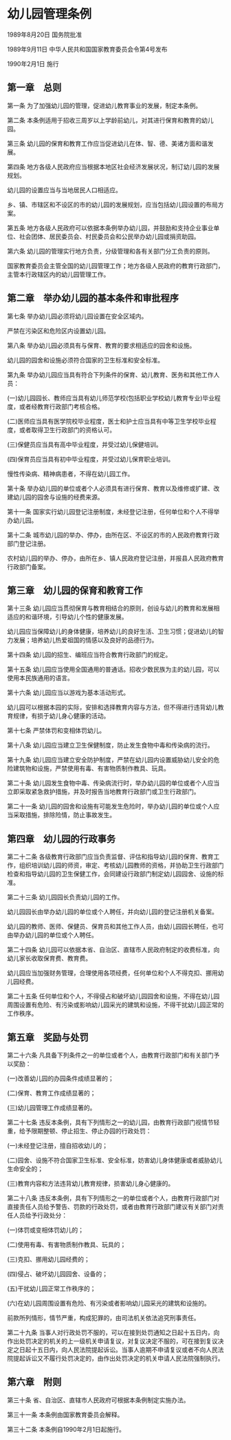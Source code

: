 # 幼儿园管理条例

1989年8月20日 国务院批准

1989年9月11日 中华人民共和国国家教育委员会令第4号发布

1990年2月1日 施行

<!-- INFO END -->

## 第一章　总则

第一条 为了加强幼儿园的管理，促进幼儿教育事业的发展，制定本条例。

第二条 本条例适用于招收三周岁以上学龄前幼儿，对其进行保育和教育的幼儿园。

第三条 幼儿园的保育和教育工作应当促进幼儿在体、智、德、美诸方面和谐发展。

第四条 地方各级人民政府应当根据本地区社会经济发展状况，制订幼儿园的发展规划。

幼儿园的设置应当与当地居民人口相适应。

乡、镇、市辖区和不设区的市的幼儿园的发展规划，应当包括幼儿园设置的布局方案。

第五条 地方各级人民政府可以依据本条例举办幼儿园，并鼓励和支持企业事业单位、社会团体、居民委员会、村民委员会和公民举办幼儿园或捐资助园。

第六条 幼儿园的管理实行地方负责，分级管理和各有关部门分工负责的原则。

国家教育委员会主管全国的幼儿园管理工作；地方各级人民政府的教育行政部门，主管本行政辖区内的幼儿园管理工作。

## 第二章　举办幼儿园的基本条件和审批程序

第七条 举办幼儿园必须将幼儿园设置在安全区域内。

严禁在污染区和危险区内设置幼儿园。

第八条 举办幼儿园必须具有与保育、教育的要求相适应的园舍和设施。

幼儿园的园舍和设施必须符合国家的卫生标准和安全标准。

第九条 举办幼儿园应当具有符合下列条件的保育、幼儿教育、医务和其他工作人员：

(一)幼儿园园长、教师应当具有幼儿师范学校(包括职业学校幼儿教育专业)毕业程度，或者经教育行政部门考核合格。

(二)医师应当具有医学院校毕业程度，医士和护士应当具有中等卫生学校毕业程度，或者取得卫生行政部门的资格认可。

(三)保健员应当具有高中毕业程度，并受过幼儿保健培训。

(四)保育员应当具有初中毕业程度，并受过幼儿保育职业培训。

慢性传染病、精神病患者，不得在幼儿园工作。

第十条 举办幼儿园的单位或者个人必须具有进行保育、教育以及维修或扩建、改建幼儿园的园舍与设施的经费来源。

第十一条 国家实行幼儿园登记注册制度，未经登记注册，任何单位和个人不得举办幼儿园。

第十二条 城市幼儿园的举办、停办，由所在区、不设区的市的人民政府教育行政部门登记注册。

农村幼儿园的举办、停办，由所在乡、镇人民政府登记注册，并报县人民政府教育行政部门备案。

## 第三章　幼儿园的保育和教育工作

第十三条 幼儿园应当贯彻保育与教育相结合的原则，创设与幼儿的教育和发展相适应的和谐环境，引导幼儿个性的健康发展。

幼儿园应当保障幼儿的身体健康，培养幼儿的良好生活、卫生习惯；促进幼儿的智力发展；培养幼儿热爱祖国的情感以及良好的品德行为。

第十四条 幼儿园的招生、编班应当符合教育行政部门的规定。

第十五条 幼儿园应当使用全国通用的普通话。招收少数民族为主的幼儿园，可以使用本民族通用的语言。

第十六条 幼儿园应当以游戏为基本活动形式。

幼儿园可以根据本园的实际，安排和选择教育内容与方法，但不得进行违背幼儿教育规律，有损于幼儿身心健康的活动。

第十七条 严禁体罚和变相体罚幼儿。

第十八条 幼儿园应当建立卫生保健制度，防止发生食物中毒和传染病的流行。

第十九条 幼儿园应当建立安全防护制度，严禁在幼儿园内设置威胁幼儿安全的危险建筑物和设施，严禁使用有毒、有害物质制作教具、玩具。

第二十条 幼儿园发生食物中毒、传染病流行时，举办幼儿园的单位或者个人应当立即采取紧急救护措施，并及时报告当地教育行政部门或卫生行政部门。

第二十一条 幼儿园的园舍和设施有可能发生危险时，举办幼儿园的单位或个人应当采取措施，排除险情，防止事故发生。

## 第四章　幼儿园的行政事务

第二十二条 各级教育行政部门应当负责监督、评估和指导幼儿园的保育、教育工作，组织培训幼儿园的师资，审定、考核幼儿园教师的资格，并协助卫生行政部门检查和指导幼儿园的卫生保健工作，会同建设行政部门制定幼儿园园舍、设施的标准。

第二十三条 幼儿园园长负责幼儿园的工作。

幼儿园园长由举办幼儿园的单位或个人聘任，并向幼儿园的登记注册机关备案。

幼儿园的教师、医师、保健员、保育员和其他工作人员，由幼儿园园长聘任，也可由举办幼儿园的单位或个人聘任。

第二十四条 幼儿园可以依据本省、自治区、直辖市人民政府制定的收费标准，向幼儿家长收取保育费、教育费。

幼儿园应当加强财务管理，合理使用各项经费，任何单位和个人不得克扣、挪用幼儿园经费。

第二十五条 任何单位和个人，不得侵占和破坏幼儿园园舍和设施，不得在幼儿园周围设置有危险、有污染或影响幼儿园采光的建筑和设施，不得干扰幼儿园正常的工作秩序。

## 第五章　奖励与处罚

第二十六条 凡具备下列条件之一的单位或者个人，由教育行政部门和有关部门予以奖励：

(一)改善幼儿园的办园条件成绩显著的；

(二)保育、教育工作成绩显著的；

(三)幼儿园管理工作成绩显著的。

第二十七条 违反本条例，具有下列情形之一的幼儿园，由教育行政部门视情节轻重，给予限期整顿、停止招生、停止办园的行政处罚：

(一)未经登记注册，擅自招收幼儿的；

(二)园舍、设施不符合国家卫生标准、安全标准，妨害幼儿身体健康或者威胁幼儿生命安全的；

(三)教育内容和方法违背幼儿教育规律，损害幼儿身心健康的。

第二十八条 违反本条例，具有下列情形之一的单位或者个人，由教育行政部门对直接责任人员给予警告、罚款的行政处罚，或者由教育行政部门建议有关部门对责任人员给予行政处分：

(一)体罚或变相体罚幼儿的；

(二)使用有毒、有害物质制作教具、玩具的；

(三)克扣、挪用幼儿园经费的；

(四)侵占、破坏幼儿园园舍、设备的；

(五)干扰幼儿园正常工作秩序的；

(六)在幼儿园周围设置有危险、有污染或者影响幼儿园采光的建筑和设施的。

前款所列情形，情节严重，构成犯罪的，由司法机关依法追究刑事责任。

第二十九条 当事人对行政处罚不服的，可以在接到处罚通知之日起十五日内，向作出处罚决定的机关的上一级机关申请复议，对复议决定不服的，可在接到复议决定之日起十五日内，向人民法院提起诉讼。当事人逾期不申请复议或者不向人民法院提起诉讼又不履行处罚决定的，由作出处罚决定的机关申请人民法院强制执行。

## 第六章　附则

第三十条 省、自治区、直辖市人民政府可根据本条例制定实施办法。

第三十一条 本条例由国家教育委员会解释。

第三十二条 本条例自1990年2月1日起施行。

